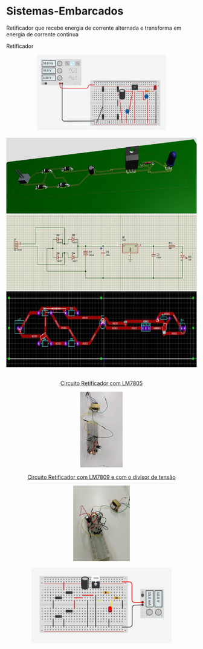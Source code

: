 # Sistemas-Embarcados
<p>Retificador que recebe energia de corrente alternada e transforma em energia de corrente continua</p>
<p>Retificador</p>
<div align=center>
<img height="200em" src="./Assets/img/Retificador.jpg">
</div>
<br>


<div align=center>
<a href="https://github.com/RoniEdu">

<img height="200em" src="./Assets/img/img.jpg">
<img height="200em" src="./Assets/img/img2.jpg">
<img height="200em" src="./Assets/img/img3.jpg">
</div>
<br>
  
<div align=center>
  <p>Circuito Retificador com LM7805</p>
  <img height="200em" src="./Assets/img/imagem01.jpeg">
  <p>Circuito Retificador com LM7809 e com o divisor de tensão</p>
  <img height="200em" src="./Assets/img/imagem02.jpeg">
  <p><img height="200em" src="./Assets/img/imagem03.jpeg"></p>
  </div>
</div>

